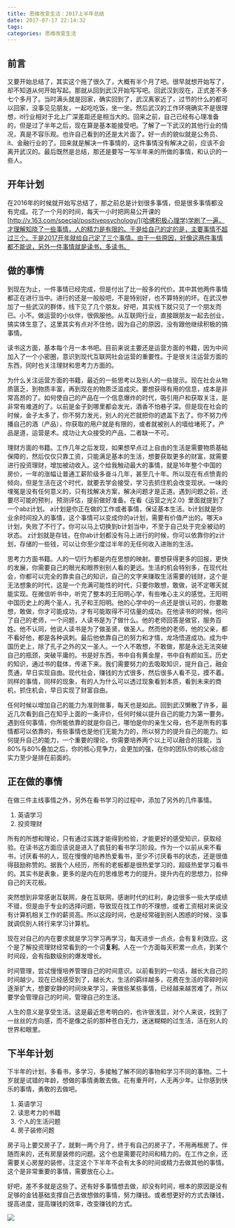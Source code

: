 ```yaml
---
title: 思维改变生活：2017上半年总结
date: 2017-07-17 22:14:32
tags:
categories: 思维改变生活
---
```


## 前言

又要开始总结了，其实这个拖了很久了，大概有半个月了吧。很早就想开始写了，却不知道从何开始写起。那就从回到武汉开始写写吧。回武汉到现在，正式差不多七个多月了。当时满头就是回家，确实回到了，武汉离家近了，过节的什么的都可以回家，没事见见朋友，一起吃吃饭，坐一坐。然后武汉的工作环境确实不是很理想，it行业相对于北上广深差距还是相当大的。回来之前，自己已经有心理准备的，但是过了半年之后，现在算是基本能接受吧。了解了一下武汉的其他行业的情况，真是不容乐观。也许自己看到的还是太片面了。好一点的貌似就是公务员、it、金融行业的了。回来就是解决一件事情的，这件事情没有解决之前，应该不会离开武汉的。最后既然是总结，那还是要写一写半年来的所做的事情，和认识的一些人。

## 开年计划

在2016年的时候就开始写总结了，那之前总是计划很多事情，但是很多事情都没有完成。花了一个月的时间，每天一小时把网易公开课的[http://v.163.com/special/positivepsychology/](哈佛积极心理学)学刷了一遍，才理解知晓了一些事情，人的精力是有限的。于是给自己的定的是，主要事情不超过三个。于是2017开年就给自己定了三个事情。由于一些原因，好像这两件事情都不能说，另外一件事情就是读书，多读书。

## 做的事情

到现在为止，一件事情已经完成，但是付出了比一般多的代价。其中其他两件事情都正在进行当中。进行的还是一般般吧，不是特别好，也不算特别的坏。在武汉参加了一些武汉的群体，线下见了几个朋友。好吧，其实线下就只见了一个朋友而已。小不。做运营的小伙伴，很佩服他。从互联网行业，直接跟朋友一起去创业，搞实体生意了。这里其实有点对不住他，因为自己的原因，没有跟他继续积极的搞事情。

读书这方面，基本每个月一本书吧。目前来说主要还是运营方面的书籍，因为中间加入了一个小密圈，意识到现代互联网社会运营的重要性。于是很关注运营方面的东西，同时也关注理财和思考力方面的。

为什么关注运营方面的书籍，最近的一些思考以及别人的一些提示。现在社会从物质匮乏，到物质丰富，再到现在的物质泛滥成灾。要想获得有用的信息，成本是非常高昂的了。如何使自己的产品在一个信息爆炸的时代，吸引用户和获取关注，是非常有难道的了。以前是金子到哪里都会发光，酒香不怕巷子深。但是现在社会的时候，金子太多了，你不努力发光，别人的光芒就把你的遮盖下去了。你不努力传播自己的酒（产品），你获取的用户就是有限的，或者就被别人的墙给堵死了。产品是道，运营是术。成功让大众接受的产品，二者缺一不可。

理财方面的书籍。工作几年之后发现，如果想早点过上自由的生活是需要物质基础保障的，然后仅仅只靠工资，只能满足基本的生活，想要获取更多的财富，就需要进行投资理财，增加被动收入。这个给我触动最大的事情，就是16年整个中国的房价，一年的涨幅让普通工薪阶级多奋斗几年，甚至几十年。所以现在有点愤青的倾向，但是生活在这个时代，就要去学会接受，学习去抓住机会改变现状。一味的埋冤是没有任何意义的，只有找解决方案，解决问题才是正道。遇到问题之前，还要尽可能的预判，预测评估，提前做好准备。在看《运营之光2.0》里面就提到了一个abz计划。 a计划是你正在做的工作或者事情，保证基本生活。b计划就是你业余时间投入的事情，这个事情可以变成你的a计划，需要有价值产出的。哪天a计划，失败了不行了。你可以马上切换到b计划当中，不至于自己处于完全被动的状态。 z计划就是存钱，在你ab计划都没有马上进行的时候，你可以依靠你的z计划，存储的一些钱，可以让你至少度过半年的无任何收入进账的生活。

思考力方面书籍。人的一切行为都是内在思想的映射。要想获得更多的回报，更快的发展，你需要自己的眼光和眼界别别人看的更远。生活的机会特别多，在现代社会，你都可以完全的靠卖自己的知识，自己的文字来赚取生活需要的钱财，这个是无法想象的时代，这是一个充满可能性的时代，只要你敢想，敢做，说不定哪天就能实现。在微信听书中，听完了整本的王阳明心学，有些唯心主义的感觉。王阳明中国历史上的两个圣人，孔子和王阳明。他的心学中的一点还是很认可的，你要敢想，敢做，你才可能成功，才有可能取得不可估量的成功。在他读书的时候，他问了自己的老师，一个问题，人读书是为了做什么。他的老师回答是做官，服务百姓。他不认同，他说人读书是为了做圣贤，做圣人。然而他的老师，他的父亲，都不看好他，都是各种讽刺。最后他依靠自己的努力和才情，龙场悟道成功。成为中国历史上，除了孔子之外的又一圣人。一个人不敢想，不敢做，那是永远无法突破自己的瓶颈，突破平庸的。书是好东西，书中自有黄金屋，书中自有颜如玉。历史的知识，通过书的载体，传递下来。我们需要努力的去吸取知识，提升自己，融会贯通，早日实现自由。现代社会，赚钱的方式很多，然后很多人看不见，摸不着。同样的事情，同样的现象，有的人为什么可以透过现象看到本质，看到未来的商机，抓住机会，早日实现了财富自由。

任何时候以增加自己的能力为准则做事，每天也是如此。回到武汉懒散了许多，最近几次看到自己在知乎上面的一条评价，任何时候以提升自己的能力为第一要务。遇到任何事情，你所能依靠的就是你自己，哪怕是你的亲生父母，也不是所有的事情都可以依靠的，有些事情也是他们无能为力的，所以努力的提升自己的能力。如何提升自己的能力，一个重要的理论，你需要培养两个以上可以融合的技能，当80%与80%叠加之后，你的核心竞争力，会更加的强，在你的团队你的核心综合实力至少是排在前面的。
## 正在做的事情

在做三件主线事情之外，另外在看书学习的过程中，添加了另外的几件事情。

1. 英语学习
2. 投资理财

所有的所想和理论，只有通过实践才能得到检验，才能更好的感受知识，获取经验。在读书这方面应该说是进入了疯狂的看书学习阶段。作为一个以前从来不看书，讨厌看书的人，现在慢慢的培养热爱看书，至少不讨厌看书的状态，还是很值得鼓励称赞的。据我个人经历，所有的老板都是很热爱学习的，超级热爱学习看书的。其实书是表象，更多的是内在的思维思考力的提升。提升内在的思想力，拉伸自己的天花板。

突然想到非常感谢互联网，身在互联网，感谢时代的红利，身边很多一些大学成绩不错，但是由于专业的选择问题，导致现在找工作的不理想，或者工资相对来说没有计算机相关工作的薪资高。所以这段时间，也是经常碰到别人困惑的时候，没事就调侃别人转行来学习计算机。

现在对自己的内在要求就是学习学习再学习，每天进步一点点，会有复利效应。这个是了解投资理财经常看到的一个词**复利**。人在一个方面每天积累一点点，到某个时间段，会有指数级别的爆发增长。

时间管理，尝试慢慢培养管理自己的时间意识。以前看到的一句话，越长大自己的时间越少。现在已经感受到了，越长大，生活的羁绊越多，花费在生活的零碎时间逐渐扩大，想要安静的时间块来学习，来做些某些事情，已经越来越苦难了，所以要学会管理自己的时间，管理自己的生活。

人生的意义是享受生活。这是最近思考明白的，也许很浅显，对个人来说，找到了一丝丝的方向感，而不是像之前的那种苍白无力，迷迷糊糊的过生活，活在别人的世界和眼里。

## 下半年计划

下半年的计划，多看书，多学习，多接触了解不同的事物和学习不同的事物。二十岁就是试错的年龄，想做的事情勇敢去做。花有重开时，人无再少年。让你感到快乐的事情，勇敢的去做吧。

1. 英语学习
2. 读思考力的书籍
3. 个人的生活问题
4. 房子装修问题

房子马上要交房子了，就剩一两个月了，终于有自己的房子了，不用再租房了。伴随而来的，还有房屋装修的问题。这个也是需要花时间和精力的。在工作之余，还需要关心房屋的装修，注定这个下半年不会有太多的时间或精力去做其他的事情。这个是非常重要的事情，需要放在心上。

好吧，差不多就是这些了。还有好多事情想去做，却没有时间，根本的原因是没有足够的金钱基础支撑自己去做想做的事情，努力赚钱。或者想更好的方式去赚钱，提高进度，提高赚钱的效率，改变赚钱的方式。

![](/asset/xsstomyzhifubao.png)

